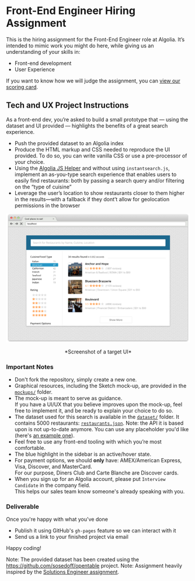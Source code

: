 # Front-End Engineer Hiring Assignment

This is the hiring assignment for the Front-End Engineer role at Algolia.
It&rsquo;s intended to mimic work you might do here, while giving us an understanding of your skills in:

- Front-end development
- User Experience

If you want to know how we will judge the assignment, you can [view our scoring card](./SCORING.md).

## Tech and UX Project Instructions

As a front-end dev, you&rsquo;re asked to build a small prototype that &mdash; using the dataset and UI provided &mdash; highlights the benefits of a great search experience.

- Push the provided dataset to an Algolia index
- Produce the HTML markup and CSS needed to reproduce the UI provided. To do so, you can write vanilla CSS or use a pre-processor of your choice.
- Using the [Algolia JS Helper](https://community.algolia.com/algoliasearch-helper-js/) and without using `instantsearch.js`, implement an as-you-type search experience that enables users to easily find restaurants: both by passing a search query and/or filtering on the &ldquo;type of cuisine&rdquo;
- Leverage the user&rsquo;s location to show restaurants closer to them higher in the results&mdash;with a fallback if they dont&rsquo;t allow for geolocation permissions in the browser

![Screenshot](./mockups/full-version.png)

<p align="center">
  *Screenshot of a target UI*
</p>

### Important Notes

- Don't fork the repository, simply create a new one.
- Graphical resources, including the Sketch mock-up, are provided in the [`mockups/`](./mockups) folder.
- The mock-up is meant to serve as guidance.  
  If you have a UI/UX that you believe improves upon the mock-up, feel free to implement it, and be ready to explain your choice to do so.
- The dataset used for this search is available in the [`dataset/`](./dataset) folder.
  It contains 5000 restaurants: [`restaurants.json`](./dataset/restaurants.json).
  Note: the API it is based upon is not up-to-date anymore.
  You can use any placeholder you'd like (here's [an example one](https://placeimg.com/160/160/arch)).
- Feel free to use any front-end tooling with which you&rsquo;re most comfortable.  
- The blue highlight in the sidebar is an active/hover state.
- For payment options, we should **only** have: AMEX/American Express, Visa, Discover, and MasterCard.  
  For our purpose, Diners Club and Carte Blanche are Discover cards.
- When you sign up for an Algolia account, please put `Interview Candidate` in the company field.  
  This helps our sales team know someone's already speaking with you.

### Deliverable

Once you're happy with what you've done

- Publish it using GitHub's `gh-pages` feature so we can interact with it
- Send us a link to your finished project via email

Happy coding!

Note: The provided dataset has been created using the https://github.com/sosedoff/opentable project.
Note: Assignment heavily inspired by the [Solutions Engineer assignment](https://github.com/algolia/solutions-hiring-assignment).
